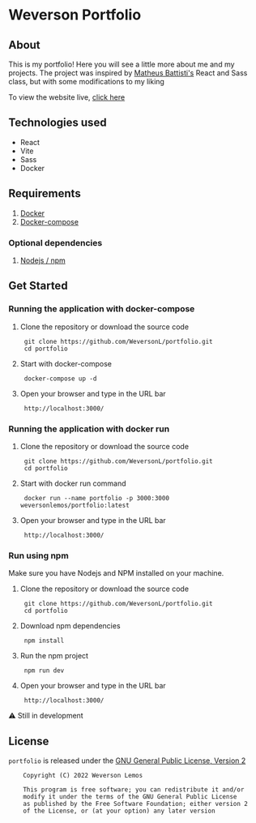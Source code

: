 # Weverson Portfolio

## About

This is my portfolio! Here you will see a little more about me and my projects. The project was inspired by [Matheus Battisti's](https://github.com/matheusbattisti/react_sass) React and Sass class, but with some modifications to my liking

To view the website live, [click here](https://weversonl.com/)

## Technologies used

- React
- Vite
- Sass
- Docker

## Requirements

1. [Docker](https://docs.docker.com/engine/install/)
2. [Docker-compose](https://docs.docker.com/compose/)

### Optional dependencies

1. [Nodejs / npm](https://nodejs.org/en/download)

## Get Started

### Running the application with docker-compose

1. Clone the repository or download the source code

        git clone https://github.com/WeversonL/portfolio.git
        cd portfolio

2. Start with docker-compose

        docker-compose up -d

3. Open your browser and type in the URL bar

        http://localhost:3000/

### Running the application with docker run

1. Clone the repository or download the source code

        git clone https://github.com/WeversonL/portfolio.git
        cd portfolio

2. Start with docker run command

        docker run --name portfolio -p 3000:3000 weversonlemos/portfolio:latest

3. Open your browser and type in the URL bar

        http://localhost:3000/

### Run using npm

Make sure you have Nodejs and NPM installed on your machine.

1. Clone the repository or download the source code

        git clone https://github.com/WeversonL/portfolio.git
        cd portfolio

2. Download npm dependencies

        npm install

3. Run the npm project

        npm run dev

4. Open your browser and type in the URL bar

        http://localhost:3000/

⚠️ Still in development

## License

`portfolio` is released under the [GNU General Public License, Version 2](LICENSE)
    
        Copyright (C) 2022 Weverson Lemos

        This program is free software; you can redistribute it and/or
        modify it under the terms of the GNU General Public License
        as published by the Free Software Foundation; either version 2
        of the License, or (at your option) any later version
